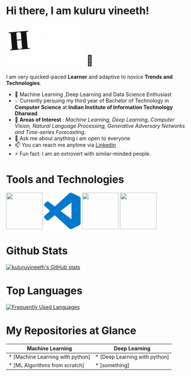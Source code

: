 # Hi there, I am kuluru vineeth! ![hi](https://github.com/kuluruvineeth/kuluruvineeth/blob/main/hi.gif)👋

I am very quicked-paced **Learner** and adaptive to novice **Trends and Technologies**.

- 🔭 Machine Learning ,Deep Learning and Data Science Enthusiast
- 💡 Currently persuing my third year of Bachelor of Technology in **Computer Science** at **Indian Institute of Information Technology Dharwad**.
- 🌈 **Areas of Interest** : *Machine Learning, Deep Learning, Computer Vision, Natural Language Processing, Generative Adversary Networks and Time-series Forecasting*.
- 💬 Ask me about anything i am open to everyone  
- 📫 You can reach me anytime via [Linkedin](https://www.linkedin.com/in/kuluruvineeth/)
- ⚡ Fun fact: I am an extrovert with similar-minded people.

# Tools and Technologies
<img src="https://github.com/simple-icons/simple-icons/blob/fd422e663e915ce6a91108852aafece0d967f310/icons/amazonaws.svg" width="100" height="100">
<img src="https://github.com/simple-icons/simple-icons/blob/fd422e663e915ce6a91108852aafece0d967f310/icons/visualstudiocode.svg" width="100" height="100">
<img src="https://github.com/simple-icons/simple-icons/blob/fd422e663e915ce6a91108852aafece0d967f310/icons/docker.svg" width="100" height="100">
<img src="https://github.com/simple-icons/simple-icons/blob/fd422e663e915ce6a91108852aafece0d967f310/icons/jupyter.svg" width="100" height="100">

# Github Stats
[![kuluruvineeth's GitHub stats](https://github-readme-stats.vercel.app/api?username=kuluruvineeth&show_icons=true&theme=radical)](https://github.com/kuluruvineeth/github-readme-stats)

# Top Languages
[![Frequently Used Languages](https://github-readme-stats.vercel.app/api/top-langs/?username=kuluruvineeth&layout=compact&theme=radical)](https://github.com/kuluruvineeth/github-readme-stats)

# My Repositories at Glance

 | Machine Learning                  | Deep Learning                | 
 |-----------------------------------|------------------------------|
 | * [Machine Learning with python]  | * [Deep Learning with python]|
 | * [ML Algorithms from scratch]    | * [something]                | 
                        



<!--
**kuluruvineeth/kuluruvineeth** is a ✨ _special_ ✨ repository because its `README.md` (this file) appears on your GitHub profile.

Here are some ideas to get you started:

- 🔭 
- 🌱 I’m currently learning ...
- 👯 I’m looking to collaborate on ...
- 🤔 I’m looking for help with ...
- 💬 Ask me about ...
- 📫 How to reach me: ...
- 😄 Pronouns: ...
- ⚡ Fun fact: ...
-->

